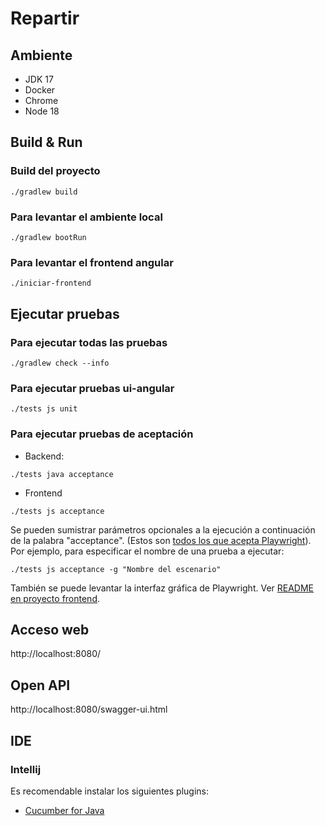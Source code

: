 # Repartir

## Ambiente

 * JDK 17
 * Docker
 * Chrome
 * Node 18

## Build & Run

### Build del proyecto
```
./gradlew build
```

### Para levantar el ambiente local

```
./gradlew bootRun
```

### Para levantar el frontend angular

```
./iniciar-frontend
```

## Ejecutar pruebas

### Para ejecutar todas las pruebas

```
./gradlew check --info
```

### Para ejecutar pruebas ui-angular

```
./tests js unit
```

### Para ejecutar pruebas de aceptación

* Backend:
```
./tests java acceptance
```
* Frontend
```
./tests js acceptance
```
Se pueden sumistrar parámetros opcionales a la ejecución a continuación de la palabra "acceptance". (Estos son [todos los que acepta Playwright](https://playwright.dev/docs/test-cli)). Por ejemplo, para especificar el nombre de una prueba a ejecutar:
```
./tests js acceptance -g "Nombre del escenario"
```

También se puede levantar la interfaz gráfica de Playwright. Ver [README en proyecto frontend](./src/main/frontend/README.md).

## Acceso web

http://localhost:8080/

## Open API

http://localhost:8080/swagger-ui.html

## IDE

### Intellij

Es recomendable instalar los siguientes plugins:
* [Cucumber for Java](https://plugins.jetbrains.com/plugin/7212-cucumber-for-java)
